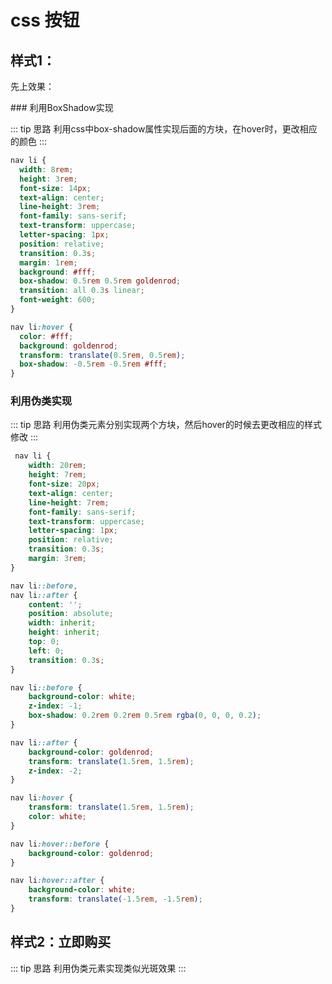 # css 按钮

## 样式1： 
先上效果：

<css-button-buttonBoxShadow/>
### 利用BoxShadow实现

::: tip 思路 
利用css中box-shadow属性实现后面的方块，在hover时，更改相应的颜色
:::

```css
nav li {
  width: 8rem;
  height: 3rem;
  font-size: 14px;
  text-align: center;
  line-height: 3rem;
  font-family: sans-serif;
  text-transform: uppercase;
  letter-spacing: 1px;
  position: relative;
  transition: 0.3s;
  margin: 1rem;
  background: #fff;
  box-shadow: 0.5rem 0.5rem goldenrod;
  transition: all 0.3s linear;
  font-weight: 600;
}

nav li:hover {
  color: #fff;
  background: goldenrod;
  transform: translate(0.5rem, 0.5rem);
  box-shadow: -0.5rem -0.5rem #fff;
}
```
### 利用伪类实现

::: tip 思路 
利用伪类元素分别实现两个方块，然后hover的时候去更改相应的样式修改
:::

```css
 nav li {
    width: 20rem;
    height: 7rem;
    font-size: 20px;
    text-align: center;
    line-height: 7rem;
    font-family: sans-serif;
    text-transform: uppercase;
    letter-spacing: 1px;
    position: relative;
    transition: 0.3s;
    margin: 3rem;
}

nav li::before,
nav li::after {
    content: '';
    position: absolute;
    width: inherit;
    height: inherit;
    top: 0;
    left: 0;
    transition: 0.3s;
}

nav li::before {
    background-color: white;
    z-index: -1;
    box-shadow: 0.2rem 0.2rem 0.5rem rgba(0, 0, 0, 0.2);
}

nav li::after {
    background-color: goldenrod;
    transform: translate(1.5rem, 1.5rem);
    z-index: -2;
}

nav li:hover {
    transform: translate(1.5rem, 1.5rem);
    color: white;
}

nav li:hover::before {
    background-color: goldenrod;
}

nav li:hover::after {
    background-color: white;
    transform: translate(-1.5rem, -1.5rem);
}
```
## 样式2：立即购买
<css-button-buttonJDBuyNow/>
::: tip 思路 
利用伪类元素实现类似光斑效果
:::














